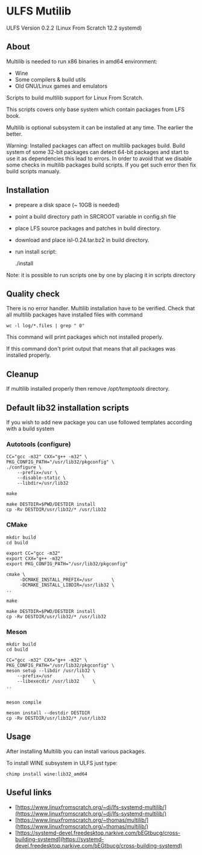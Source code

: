 # ULFS Mutilib

ULFS Version 0.2.2 (Linux From Scratch 12.2 systemd)

## About

Multilib is needed to run x86 binaries in amd64 environment:

* Wine
* Some compilers & build utils
* Old GNU/Linux games and emulators

Scripts to build multilib support for Linux From Scratch.

This scripts covers only base system which contain packages from LFS book.

Multilib is optional subsystem it can be installed at any time. The earlier the better.

Warning: Installed packages can affect on multilib packages build.
Build system of some 32-bit packages can detect 64-bit packages and start to use it as dependencies this lead to errors.
In order to avoid that we disable some checks in multilib packages build scripts.
If you get such error then fix build scripts manualy.


## Installation

* prepeare a disk space (~ 10GB is needed)
* point a build directory path in SRCROOT variable in config.sh file
* place LFS source packages and patches in build directory.
* download and place isl-0.24.tar.bz2 in build directory.
* run install script:

    ./install

Note: it is possible to run scripts one by one by placing it in scripts directory

## Quality check

There is no error handler. Multilib installation have to be verified. Check that all multilib packages have installed files with command

    wc -l log/*.files | grep " 0"

This command will print packages which not installed properly.

If this command don't print output that means that all packages was installed properly.

## Cleanup

If multilib installed properly then remove */opt/temptools* directory.

## Default lib32 installation scripts

If you wish to add new package you can use followed templates according with a build system

### Autotools (configure)

    CC="gcc -m32" CXX="g++ -m32" \
    PKG_CONFIG_PATH="/usr/lib32/pkgconfig" \
    ./configure \
        --prefix=/usr \
        --disable-static \
        --libdir=/usr/lib32

    make

    make DESTDIR=$PWD/DESTDIR install
    cp -Rv DESTDIR/usr/lib32/* /usr/lib32

### CMake
    mkdir build
    cd build

    export CC="gcc -m32"
    export CXX="g++ -m32"
    export PKG_CONFIG_PATH="/usr/lib32/pkgconfig"
    
    cmake \
         -DCMAKE_INSTALL_PREFIX=/usr       \
         -DCMAKE_INSTALL_LIBDIR=/usr/lib32 \
    ..

    make

    make DESTDIR=$PWD/DESTDIR install
    cp -Rv DESTDIR/usr/lib32/* /usr/lib32

### Meson

    mkdir build
    cd build

    CC="gcc -m32" CXX="g++ -m32" \
    PKG_CONFIG_PATH="/usr/lib32/pkgconfig" \
    meson setup --libdir /usr/lib32 \
        --prefix=/usr           \
        --libexecdir /usr/lib32     \
    ..


    meson compile

    meson install --destdir DESTDIR
    cp -Rv DESTDIR/usr/lib32/* /usr/lib32

## Usage

After installing Multilib you can install various packages.

To install WINE subsystem in ULFS just type:

    chimp install wine:lib32_amd64


## Useful links

* [https://www.linuxfromscratch.org/~dj/lfs-systemd-multilib/](https://www.linuxfromscratch.org/~dj/lfs-systemd-multilib/)
* [https://www.linuxfromscratch.org/~thomas/multilib/](https://www.linuxfromscratch.org/~thomas/multilib/)
* [https://systemd-devel.freedesktop.narkive.com/bEGtbucg/cross-building-systemd](https://systemd-devel.freedesktop.narkive.com/bEGtbucg/cross-building-systemd)
